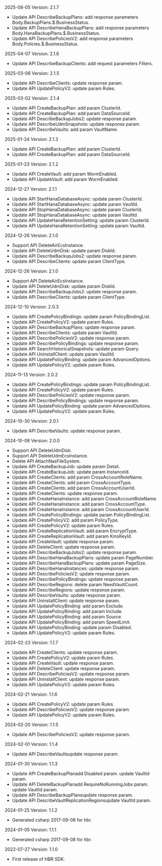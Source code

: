 2025-08-05 Version: 2.1.7
- Update API DescribeBackupPlans: add response parameters Body.BackupPlans.$.BusinessStatus.
- Update API DescribeHanaBackupPlans: add response parameters Body.HanaBackupPlans.$.BusinessStatus.
- Update API DescribePoliciesV2: add response parameters Body.Policies.$.BusinessStatus.


2025-04-07 Version: 2.1.6
- Update API DescribeBackupClients: add request parameters Filters.


2025-03-06 Version: 2.1.5
- Update API DescribeClients: update response param.
- Update API UpdatePolicyV2: update param Rules.


2025-03-02 Version: 2.1.4
- Update API CreateBackupPlan: add param ClusterId.
- Update API CreateBackupPlan: add param DataSourceId.
- Update API DescribeBackupJobs2: update response param.
- Update API DescribeUdmSnapshots: update response param.
- Update API DescribeVaults: add param VaultName.


2025-01-24 Version: 2.1.3
- Update API CreateBackupPlan: add param ClusterId.
- Update API CreateBackupPlan: add param DataSourceId.


2025-01-23 Version: 2.1.2
- Update API CreateVault: add param WormEnabled.
- Update API UpdateVault: add param WormEnabled.


2024-12-27 Version: 2.1.1
- Update API StartHanaDatabaseAsync: update param ClusterId.
- Update API StartHanaDatabaseAsync: update param VaultId.
- Update API StopHanaDatabaseAsync: update param ClusterId.
- Update API StopHanaDatabaseAsync: update param VaultId.
- Update API UpdateHanaRetentionSetting: update param ClusterId.
- Update API UpdateHanaRetentionSetting: update param VaultId.


2024-12-26 Version: 2.1.0
- Support API DeleteAirEcsInstance.
- Update API DeleteUdmDisk: update param DiskId.
- Update API DescribeBackupJobs2: update response param.
- Update API DescribeClients: update param ClientType.


2024-12-26 Version: 2.1.0
- Support API DeleteAirEcsInstance.
- Update API DeleteUdmDisk: update param DiskId.
- Update API DescribeBackupJobs2: update response param.
- Update API DescribeClients: update param ClientType.


2024-12-10 Version: 2.0.3
- Update API CreatePolicyBindings: update param PolicyBindingList.
- Update API CreatePolicyV2: update param Rules.
- Update API DescribeBackupPlans: update response param.
- Update API DescribeClients: update param VaultId.
- Update API DescribePoliciesV2: update response param.
- Update API DescribePolicyBindings: update response param.
- Update API SearchHistoricalSnapshots: update param Query.
- Update API UninstallClient: update param VaultId.
- Update API UpdatePolicyBinding: update param AdvancedOptions.
- Update API UpdatePolicyV2: update param Rules.


2024-11-13 Version: 2.0.2
- Update API CreatePolicyBindings: update param PolicyBindingList.
- Update API CreatePolicyV2: update param Rules.
- Update API DescribePoliciesV2: update response param.
- Update API DescribePolicyBindings: update response param.
- Update API UpdatePolicyBinding: update param AdvancedOptions.
- Update API UpdatePolicyV2: update param Rules.


2024-10-30 Version: 2.0.1
- Update API DescribeVaults: update response param.


2024-10-08 Version: 2.0.0
- Support API DeleteUdmDisk.
- Support API DeleteUdmEcsInstance.
- Delete API AttachNasFileSystem.
- Update API CreateBackupJob: update param Detail.
- Update API CreateBackupJob: update param InstanceId.
- Update API CreateClients: add param CrossAccountRoleName.
- Update API CreateClients: add param CrossAccountType.
- Update API CreateClients: add param CrossAccountUserId.
- Update API CreateClients: update response param.
- Update API CreateHanaInstance: add param CrossAccountRoleName.
- Update API CreateHanaInstance: add param CrossAccountType.
- Update API CreateHanaInstance: add param CrossAccountUserId.
- Update API CreatePolicyBindings: update param PolicyBindingList.
- Update API CreatePolicyV2: add param PolicyType.
- Update API CreatePolicyV2: update param Rules.
- Update API CreateReplicationVault: add param EncryptType.
- Update API CreateReplicationVault: add param KmsKeyId.
- Update API CreateVault: update response param.
- Update API DeleteClient: update response param.
- Update API DescribeBackupJobs2: update response param.
- Update API DescribeHanaBackupPlans: update param PageNumber.
- Update API DescribeHanaBackupPlans: update param PageSize.
- Update API DescribeHanaInstances: update response param.
- Update API DescribePoliciesV2: update response param.
- Update API DescribePolicyBindings: update response param.
- Update API DescribeRegions: delete param NeedVaultCount.
- Update API DescribeRegions: update response param.
- Update API DescribeVaults: update response param.
- Update API UninstallClient: update response param.
- Update API UpdatePolicyBinding: add param Exclude.
- Update API UpdatePolicyBinding: add param Include.
- Update API UpdatePolicyBinding: add param Source.
- Update API UpdatePolicyBinding: add param SpeedLimit.
- Update API UpdatePolicyBinding: update param Disabled.
- Update API UpdatePolicyV2: update param Rules.


2024-02-23 Version: 1.1.7
- Update API CreateClients: update response param.
- Update API CreatePolicyV2: update param Rules.
- Update API CreateVault: update response param.
- Update API DeleteClient: update response param.
- Update API DescribePoliciesV2: update response param.
- Update API UninstallClient: update response param.
- Update API UpdatePolicyV2: update param Rules.


2024-02-21 Version: 1.1.6
- Update API CreatePolicyV2: update param Rules.
- Update API DescribePoliciesV2: update response param.
- Update API UpdatePolicyV2: update param Rules.


2024-02-20 Version: 1.1.5
- Update API DescribePoliciesV2: update response param.


2024-02-01 Version: 1.1.4
- Update API DescribeVaultsupdate response param.


2024-01-30 Version: 1.1.3
- Update API CreateBackupPlanadd Disabled param.
update VaultId param.
- Update API DeleteBackupPlanadd RequireNoRunningJobs param.
update VaultId param.
- Update API DescribeBackupPlansupdate response param.
- Update API DescribeVaultReplicationRegionsupdate VaultId param.


2024-01-25 Version: 1.1.2
- Generated csharp 2017-09-08 for hbr.

2024-01-05 Version: 1.1.1
- Generated csharp 2017-09-08 for hbr.

2022-07-27 Version: 1.1.0
- First release of HBR SDK.

